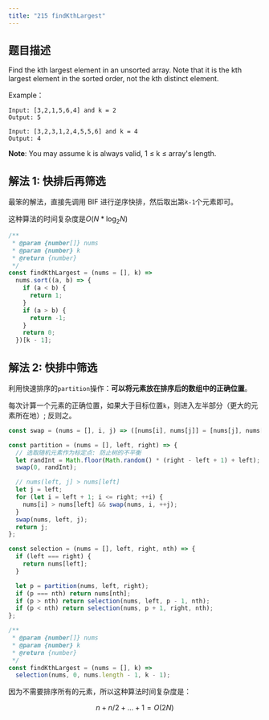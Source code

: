 ```yaml
---
title: "215 findKthLargest"
---
```


## 题目描述

Find the kth largest element in an unsorted array. Note that it is the kth largest element in the sorted order, not the kth distinct element.

Example：

```
Input: [3,2,1,5,6,4] and k = 2
Output: 5

Input: [3,2,3,1,2,4,5,5,6] and k = 4
Output: 4
```

**Note**: You may assume k is always valid, 1 ≤ k ≤ array's length.

## 解法 1: 快排后再筛选

最笨的解法，直接先调用 BIF 进行逆序快排，然后取出第`k-1`个元素即可。

这种算法的时间复杂度是$O(N*\log_2 N)$

```javascript
/**
 * @param {number[]} nums
 * @param {number} k
 * @return {number}
 */
const findKthLargest = (nums = [], k) =>
  nums.sort((a, b) => {
    if (a < b) {
      return 1;
    }
    if (a > b) {
      return -1;
    }
    return 0;
  })[k - 1];
```

## 解法 2: 快排中筛选

利用快速排序的`partition`操作：**可以将元素放在排序后的数组中的正确位置**。

每次计算一个元素的正确位置，如果大于目标位置`k`，则进入左半部分（更大的元素所在地）; 反则之。

```javascript
const swap = (nums = [], i, j) => ([nums[i], nums[j]] = [nums[j], nums[i]]);

const partition = (nums = [], left, right) => {
  // 选取随机元素作为标定点: 防止树的不平衡
  let randInt = Math.floor(Math.random() * (right - left + 1) + left);
  swap(0, randInt);

  // nums(left, j] > nums[left]
  let j = left;
  for (let i = left + 1; i <= right; ++i) {
    nums[i] > nums[left] && swap(nums, i, ++j);
  }
  swap(nums, left, j);
  return j;
};

const selection = (nums = [], left, right, nth) => {
  if (left === right) {
    return nums[left];
  }

  let p = partition(nums, left, right);
  if (p === nth) return nums[nth];
  if (p > nth) return selection(nums, left, p - 1, nth);
  if (p < nth) return selection(nums, p + 1, right, nth);
};

/**
 * @param {number[]} nums
 * @param {number} k
 * @return {number}
 */
const findKthLargest = (nums = [], k) =>
  selection(nums, 0, nums.length - 1, k - 1);
```

因为不需要排序所有的元素，所以这种算法时间复杂度是：

$$
n + n/2 + ... + 1 = O(2N)
$$
